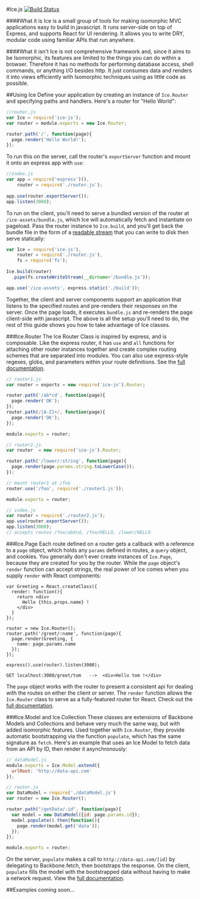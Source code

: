 #Ice.js         [![Build Status](https://travis-ci.org/coltonTB/ice-js.svg?branch=master)](https://travis-ci.org/coltonTB/ice-js)

####What it is
Ice is a small group of tools for making isomorphic MVC applications easy to build in javascript. It runs server-side on top of Express, and supports React for UI rendering. It allows you to write DRY, modular code using familiar APIs that run anywhere.

####What it isn't
Ice is not comprehensive framework and, since it aims to be Isomorphic, its features are limited to the things you can do within a browser. Therefore it has no methods for performing database access, shell commands, or anything I/O besides http. It just consumes data and renders it into views efficiently with Isomorphic techniques using as little code as possible.

##Using Ice
Define your application by creating an instance of `Ice.Router` and specifying paths and handlers. Here's a router for "Hello World":
```javascript
//router.js
var Ice = require('ice-js');
var router = module.exports = new Ice.Router;

router.path('/', function(page){
  page.render('Hello World!');
});
```
To run this on the server, call the router's `exportServer` function and mount it onto an express app with `use`:
```javascript
//index.js
var app = require('express')(),
    router = require('./router.js');
    
app.use(router.exportServer());
app.listen(3000);
```
To run on the client, you'll need to serve a bundled version of the router at `/ice-assets/bundle.js`, which Ice will automatically fetch and instantiate on pageload. Pass the router instance to `Ice.build`, and you'll get back the bundle file in the form of a [readable stream](https://nodejs.org/api/stream.html#stream_class_stream_readable) that you can write to disk then serve statically:
```javascript
var Ice = require('ice-js'),
    router = require('./router.js'),
    fs = require('fs');
    
Ice.build(router)
  .pipe(fs.createWriteStream(__dirname+'/bundle.js'));

app.use('/ice-assets', express.static('./build'));
```
Together, the client and server components support an application that listens to the specified routes and pre-renders their responses on the server. Once the page loads, it executes `bundle.js` and re-renders the page client-side with javascript. The above is all the setup you'll need to do, the rest of this guide shows you how to take advantage of Ice classes.

###Ice.Router
The Ice Router Class is inspired by express, and is composable. Like the express router, it has `use` and `all` functions for attaching other router instances together and create complex routing schemes that are separated into modules. You can also use express-style regexes, globs, and parameters within your route definitions. See the [full documentation]().
```javascript
// router1.js
var router = exports = new require('ice-js').Router;

router.path('/ab*cd', function(page){
  page.render('OK');
});
router.path(/[A-Z]+/, function(page){
  page.render('OK');
});

module.exports = router;
```
```javascript
// router2.js
var router  = new require('ice-js').Router;

router.path('/lower/:string', function(page){
  page.render(page.params.string.toLowerCase());
});

// mount router1 at /foo
router.use('/foo', require('./router1.js'));

module.exports = router;
```
```javascript
// index.js
var router = require('./router2.js');
app.use(router.exportServer());
app.listen(3000);
// accepts routes /foo/abXcd, /foo/HELLO, /lower/HELLO
```

###Ice.Page
Each route defined on a router gets a callback with a reference to a `page` object, which holds any `params` defined in routes, a `query` object, and cookies. You generally don't ever create instances of `Ice.Page`, because they are created for you by the router. While the `page` object's `render` function can accept strings, the real power of Ice comes when you supply `render` with React components:

```
var Greeting = React.createClass({
  render: function(){
    return <div>
      Hello {this.props.name} !
    </div>
  }
});

router = new Ice.Router();
router.path('/greet/:name', function(page){
  page.render(Greeting, {
    name: page.params.name
  });
});

express().use(router).listen(3000);

```
```GET localhost:3000/greet/tom   -->  <div>Hello tom !</div>```

The `page` object works with the router to present a consistent api for dealing with the routes on either the client or server. The `render` function allows the `Ice.Router` class to serve as a fully-featured router for React. Check out the [full documentation]().

###Ice.Model and Ice.Collection
These classes are extensions of Backbone Models and Collections and behave very much the same way, but with added isomorphic features. Used together with `Ice.Router`, they provide automatic bootstrapping via the function `populate`, which has the same signature as `fetch`. Here's an example that uses an Ice Model to fetch data from an API by ID, then render it asynchronously:

```javascript
// dataModel.js
module.exports = Ice.Model.extend({
  urlRoot: 'http://data-api.com'
});
```
```javascript
// router.js
var DataModel = require('./dataModel.js')
var router = new Ice.Router();

router.path("/getData/:id", function(page){
  var model = new DataModel({id: page.params.id});
  model.populate().then(function(){
    page.render(model.get('data'));
  });
});

module.exports = router;
```
On the server, `populate` makes a call to `http://data-api.com/[id]` by delegating to Backbone.fetch, then bootstraps the response. On the client, `populate` fills the model with the bootstrapped data without having to make a network request. View the [full documentation]().

##Examples
coming soon...

